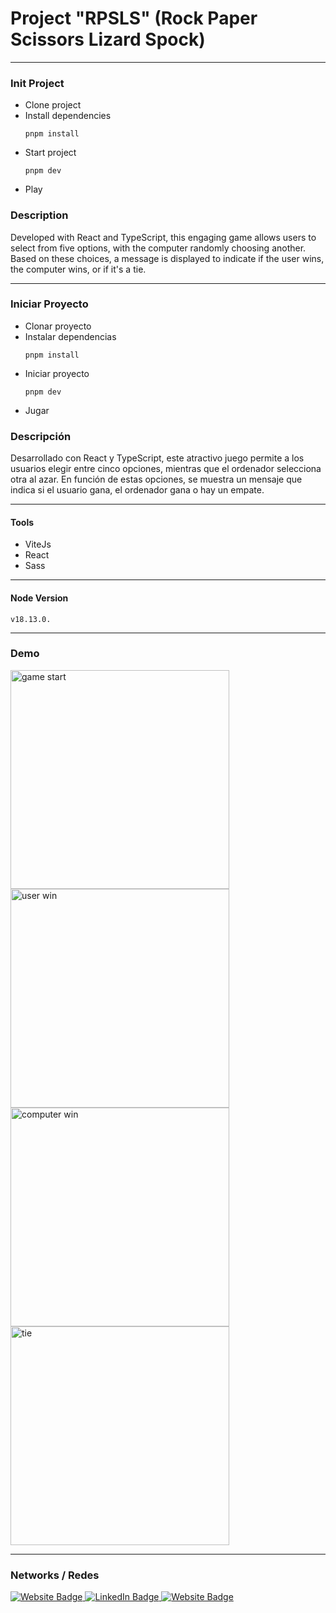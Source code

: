 # Project "RPSLS" (Rock Paper Scissors Lizard Spock)

---

### Init Project

* Clone project
* Install dependencies
  ```
  pnpm install
  ```
* Start project
  ```
  pnpm dev
  ```
* Play

### Description

Developed with React and TypeScript, this engaging game allows users to select from five options, with the computer randomly choosing another. Based on these choices, a message is displayed to indicate if the user wins, the computer wins, or if it's a tie.

---

### Iniciar Proyecto

* Clonar proyecto
* Instalar dependencias
  ```
  pnpm install
  ```
* Iniciar proyecto
  ```
  pnpm dev
  ```
* Jugar

### Descripción

Desarrollado con React y TypeScript, este atractivo juego permite a los usuarios elegir entre cinco opciones, mientras que el ordenador selecciona otra al azar. En función de estas opciones, se muestra un mensaje que indica si el usuario gana, el ordenador gana o hay un empate.

---

#### Tools

- ViteJs
- React
- Sass

---

#### Node Version
```
v18.13.0.
```

---

### Demo
<div>
  <img src="https://firebasestorage.googleapis.com/v0/b/webresources-d9542.appspot.com/o/rpsls-project%2Frpsls-selection.png?alt=media&token=eb2c3318-654d-40b7-bdd9-0244ec7a6578" width="350" title="game start">

  <img src="https://firebasestorage.googleapis.com/v0/b/webresources-d9542.appspot.com/o/rpsls-project%2Frpsls-user.png?alt=media&token=aeae4a34-dd8d-45fd-a642-9f829fadc0bf" width="350" title="user win">

  <img src="https://firebasestorage.googleapis.com/v0/b/webresources-d9542.appspot.com/o/rpsls-project%2Frpsls-computer.png?alt=media&token=478f5e3c-d7d5-499d-a9fc-37dbe80db6fc" width="350" title="computer win">

  <img src="https://firebasestorage.googleapis.com/v0/b/webresources-d9542.appspot.com/o/rpsls-project%2Frpsls-tie.png?alt=media&token=01341f71-30e1-41ec-a357-a1b289a6769b" width="350" title="tie">
</div>

---

### Networks / Redes

<div id="badges">
  <a href="https://walterradduso.dev/" target="_blank">
    <img src="https://img.shields.io/badge/website-8a0606?style=for-the-badge&logo=About.me&logoColor=FFFFFF" alt="Website Badge"/>
  </a>
  <a href="https://linkedin.walterradduso.com/" target="_blank">
    <img src="https://img.shields.io/badge/LinkedIn-0077B5?style=for-the-badge&logo=linkedin&logoColor=FFFFFF" alt="LinkedIn Badge"/>
  </a>
  <a href="https://twitter.com/walterradduso" target="_blank">
    <img src="https://img.shields.io/badge/twitter-00acee?style=for-the-badge&logo=twitter&logoColor=FFFFFF" alt="Website Badge"/>
  </a>
</div>
